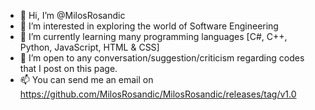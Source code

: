 - 👋 Hi, I’m @MilosRosandic
- 👀 I’m interested in exploring the world of Software Engineering
- 🌱 I’m currently learning many programming languages [C#, C++, Python, JavaScript, HTML & CSS]
- 💞️ I’m open to any conversation/suggestion/criticism regarding codes that I post on this page.
- 📫 You can send me an email on https://github.com/MilosRosandic/MilosRosandic/releases/tag/v1.0

<!---
MilosRosandic/MilosRosandic is a ✨ special ✨ repository because its `https://github.com/MilosRosandic/MilosRosandic/releases/tag/v1.0` (this file) appears on your GitHub profile.
You can click the Preview link to take a look at your changes.
--->
